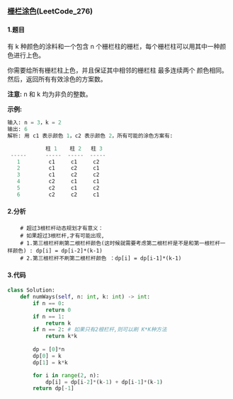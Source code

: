 ### [栅栏涂色](https://leetcode-cn.com/problems/paint-fence/)(LeetCode_276)

#### 1.题目

有 k 种颜色的涂料和一个包含 n 个栅栏柱的栅栏，每个栅栏柱可以用其中一种颜色进行上色。

你需要给所有栅栏柱上色，并且保证其中相邻的栅栏柱 最多连续两个 颜色相同。然后，返回所有有效涂色的方案数。

**注意:**
n 和 k 均为非负的整数。

**示例:**

```python
输入: n = 3，k = 2
输出: 6
解析: 用 c1 表示颜色 1，c2 表示颜色 2，所有可能的涂色方案有:

            柱 1    柱 2   柱 3     
 -----      -----  -----  -----       
   1         c1     c1     c2 
   2         c1     c2     c1 
   3         c1     c2     c2 
   4         c2     c1     c1  
   5         c2     c1     c2
   6         c2     c2     c1
```



#### 2.分析

        # 超过3根栏杆动态规划才有意义：
        # 如果超过3根栏杆,才有可能出现,
        # 1.第三根栏杆刷第二根栏杆颜色(这时候就需要考虑第二根栏杆是不是和第一根栏杆一样颜色) : dp[i] = dp[i-2]*(k-1)
        # 2.第三根栏杆不刷第二根栏杆颜色 ：dp[i] = dp[i-1]*(k-1)


#### 3.代码



```python
class Solution:
    def numWays(self, n: int, k: int) -> int:
        if n == 0:
            return 0
        if n == 1:
            return k
        if n == 2: # 如果只有2根栏杆,则可以刷 K*K种方法
            return k*k
        
        dp = [0]*n
        dp[0] = k
        dp[1] = k*k

        for i in range(2, n):
            dp[i] = dp[i-2]*(k-1) + dp[i-1]*(k-1)
        return dp[-1]
            
```


